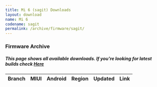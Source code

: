 ```yaml
---
title: Mi 6 (sagit) Downloads
layout: download
name: Mi 6
codename: sagit
permalink: /archive/firmware/sagit/
---
```


### Firmware Archive
##### This page shows all available downloads. If you're looking for latest builds check [Here](/firmware/sagit/)


<div class="table-responsive-md" id="table-wrapper">
<table id="firmware" class="compact table table-striped table-hover table-sm">
    <thead class="thead-dark">
        <tr>
            <th>Branch</th>
            <th>MIUI</th>
            <th>Android</th>
            <th>Region</th>
            <th>Updated</th>
            <th>Link</th>
        </tr>
    </thead>
    <script>loadFirmwareDownloads('sagit', 'full')</script>
</table>
</div>
